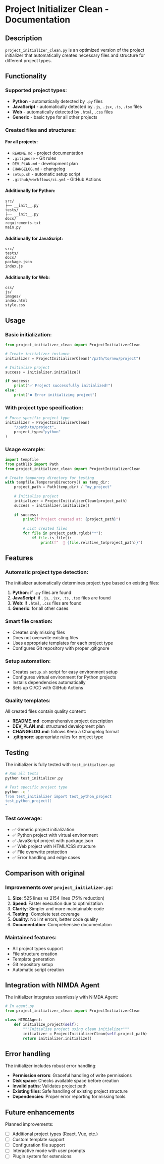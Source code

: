 # Project Initializer Clean - Documentation

## Description
`project_initializer_clean.py` is an optimized version of the project initializer that automatically creates necessary files and structure for different project types.

## Functionality

### Supported project types:
- **Python** - automatically detected by `.py` files
- **JavaScript** - automatically detected by `.js`, `.jsx`, `.ts`, `.tsx` files
- **Web** - automatically detected by `.html`, `.css` files
- **Generic** - basic type for all other projects

### Created files and structures:

#### For all projects:
- `README.md` - project documentation
- `.gitignore` - Git rules
- `DEV_PLAN.md` - development plan
- `CHANGELOG.md` - changelog
- `setup.sh` - automatic setup script
- `.github/workflows/ci.yml` - GitHub Actions

#### Additionally for Python:
```
src/
├── __init__.py
tests/
├── __init__.py
docs/
requirements.txt
main.py
```

#### Additionally for JavaScript:
```
src/
tests/
docs/
package.json
index.js
```

#### Additionally for Web:
```
css/
js/
images/
index.html
style.css
```

## Usage

### Basic initialization:
```python
from project_initializer_clean import ProjectInitializerClean

# Create initializer instance
initializer = ProjectInitializerClean("/path/to/new/project")

# Initialize project
success = initializer.initialize()

if success:
    print("✅ Project successfully initialized!")
else:
    print("❌ Error initializing project")
```

### With project type specification:
```python
# Force specific project type
initializer = ProjectInitializerClean(
    "/path/to/project", 
    project_type="python"
)
```

### Usage example:
```python
import tempfile
from pathlib import Path
from project_initializer_clean import ProjectInitializerClean

# Create temporary directory for testing
with tempfile.TemporaryDirectory() as temp_dir:
    project_path = Path(temp_dir) / "my_project"
    
    # Initialize project
    initializer = ProjectInitializerClean(project_path)
    success = initializer.initialize()
    
    if success:
        print(f"Project created at: {project_path}")
        
        # List created files
        for file in project_path.rglob("*"):
            if file.is_file():
                print(f"  📄 {file.relative_to(project_path)}")
```

## Features

### Automatic project type detection:
The initializer automatically determines project type based on existing files:

1. **Python**: if `.py` files are found
2. **JavaScript**: if `.js`, `.jsx`, `.ts`, `.tsx` files are found
3. **Web**: if `.html`, `.css` files are found
4. **Generic**: for all other cases

### Smart file creation:
- Creates only missing files
- Does not overwrite existing files
- Uses appropriate templates for each project type
- Configures Git repository with proper .gitignore

### Setup automation:
- Creates `setup.sh` script for easy environment setup
- Configures virtual environment for Python projects
- Installs dependencies automatically
- Sets up CI/CD with GitHub Actions

### Quality templates:
All created files contain quality content:
- **README.md**: comprehensive project description
- **DEV_PLAN.md**: structured development plan
- **CHANGELOG.md**: follows Keep a Changelog format
- **.gitignore**: appropriate rules for project type

## Testing

The initializer is fully tested with `test_initializer.py`:

```bash
# Run all tests
python test_initializer.py

# Test specific project type
python -c "
from test_initializer import test_python_project
test_python_project()
"
```

### Test coverage:
- ✅ Generic project initialization
- ✅ Python project with virtual environment
- ✅ JavaScript project with package.json
- ✅ Web project with HTML/CSS structure
- ✅ File overwrite protection
- ✅ Error handling and edge cases

## Comparison with original

### Improvements over `project_initializer.py`:
1. **Size**: 525 lines vs 2154 lines (75% reduction)
2. **Speed**: Faster execution due to optimization
3. **Clarity**: Simpler and more maintainable code
4. **Testing**: Complete test coverage
5. **Quality**: No lint errors, better code quality
6. **Documentation**: Comprehensive documentation

### Maintained features:
- All project types support
- File structure creation
- Template generation
- Git repository setup
- Automatic script creation

## Integration with NIMDA Agent

The initializer integrates seamlessly with NIMDA Agent:

```python
# In agent.py
from project_initializer_clean import ProjectInitializerClean

class NIMDAAgent:
    def initialize_project(self):
        """Initialize project using clean initializer"""
        initializer = ProjectInitializerClean(self.project_path)
        return initializer.initialize()
```

## Error handling

The initializer includes robust error handling:

- **Permission errors**: Graceful handling of write permissions
- **Disk space**: Checks available space before creation
- **Invalid paths**: Validates project path
- **Existing files**: Safe handling of existing project structure
- **Dependencies**: Proper error reporting for missing tools

## Future enhancements

Planned improvements:
- [ ] Additional project types (React, Vue, etc.)
- [ ] Custom template support
- [ ] Configuration file support
- [ ] Interactive mode with user prompts
- [ ] Plugin system for extensions
